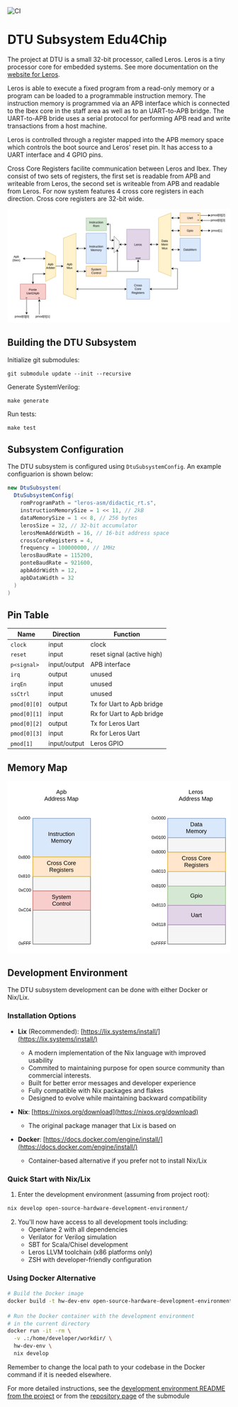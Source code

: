 ![CI](https://github.com/Edu4Chip/Subsystem_DTU/actions/workflows/scala.yml/badge.svg)

# DTU Subsystem Edu4Chip

The project at DTU is a small 32-bit processor, called Leros. Leros is a tiny processor core for embedded systems.
See more documentation on the [website for Leros](https://leros-dev.github.io/).

Leros is able to execute a fixed program from a read-only memory or a program can be loaded to a programmable instruction memory. The instruction memory is programmed via an APB interface which is connected to the Ibex core in the staff area as well as to an UART-to-APB bridge. The UART-to-APB bride uses a serial protocol for performing APB read and write transactions from a host machine.

Leros is controlled through a register mapped into the APB memory space which controls the boot source and Leros' reset pin. It has access to a UART interface and 4 GPIO pins.

Cross Core Registers facilite communication between Leros and Ibex. They consist of two sets of registers, the first set is readable from APB and writeable from Leros, the second set is writeable from APB and readable from Leros. For now system features 4 cross core registers in each direction. Cross core registers are 32-bit wide.

![DTU Toplevel Diagram](doc/figures/toplevel-dtu.svg)

## Building the DTU Subsystem

Initialize git submodules:

```shell
git submodule update --init --recursive
```

Generate SystemVerilog:

```shell
make generate
```

Run tests:

```shell
make test
```

## Subsystem Configuration

The DTU subsystem is configured using `DtuSubsystemConfig`. An example configuarion is shown below:

```scala
new DtuSubsystem(
  DtuSubsystemConfig(
    romProgramPath = "leros-asm/didactic_rt.s",
    instructionMemorySize = 1 << 11, // 2kB
    dataMemorySize = 1 << 8, // 256 bytes
    lerosSize = 32, // 32-bit accumulator
    lerosMemAddrWidth = 16, // 16-bit address space
    crossCoreRegisters = 4,
    frequency = 100000000, // 1MHz
    lerosBaudRate = 115200,
    ponteBaudRate = 921600,
    apbAddrWidth = 12,
    apbDataWidth = 32
  )
)
```

## Pin Table

| Name              | Direction           | Function                   |
| ------------------| --------------------| -------------------------- |
| `clock`           | input               | clock                      |
| `reset`           | input               | reset signal (active high) |
| `p<signal>`       | input/output        | APB interface              |
| `irq`             | output              | unused                     |
| `irqEn`           | input               | unused                     |
| `ssCtrl`          | input               | unused                     |
| `pmod[0][0]`      | output              | Tx for Uart to Apb bridge  |
| `pmod[0][1]`      | input               | Rx for Uart to Apb bridge  |
| `pmod[0][2]`      | output              | Tx for Leros Uart          |
| `pmod[0][3]`      | input               | Rx for Leros Uart          |
| `pmod[1]`         | input/output        | Leros GPIO                 |

## Memory Map

![Memory Maps](doc/figures/toplevel-dtu-addrmap.svg)

## Development Environment

The DTU subsystem development can be done with either Docker or Nix/Lix.

### Installation Options

- **Lix** (Recommended): [https://lix.systems/install/](https://lix.systems/install/)
  - A modern implementation of the Nix language with improved usability
  - Commited to maintaining purpose for open source community than commercial interests.
  - Built for better error messages and developer experience
  - Fully compatible with Nix packages and flakes
  - Designed to evolve while maintaining backward compatibility

- **Nix**: [https://nixos.org/download](https://nixos.org/download)
  - The original package manager that Lix is based on

- **Docker**: [https://docs.docker.com/engine/install/](https://docs.docker.com/engine/install/)
  - Container-based alternative if you prefer not to install Nix/Lix

### Quick Start with Nix/Lix

1. Enter the development environment (assuming from project root):
```zsh
nix develop open-source-hardware-development-environment/
```

2. You'll now have access to all development tools including:
   - Openlane 2 with all dependencies
   - Verilator for Verilog simulation
   - SBT for Scala/Chisel development
   - Leros LLVM toolchain (x86 platforms only)
   - ZSH with developer-friendly configuration

### Using Docker Alternative

```zsh
# Build the Docker image
docker build -t hw-dev-env open-source-hardware-development-environment/

# Run the Docker container with the development environment
# in the current directory
docker run -it -rm \
  -v .:/home/developer/workdir/ \
  hw-dev-env \
  nix develop
```

Remember to change the local path to your codebase in the Docker command if it is needed elsewhere.

For more detailed instructions, see the [development environment README from the project](open-source-hardware-development-environment/README.md) or from the [repository page](https://codeberg.org/Kodalem/open-source-hardware-development-environment) of the submodule 
